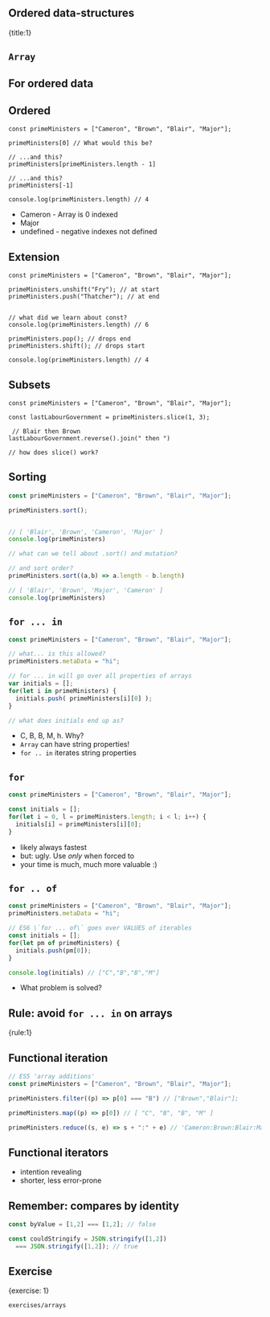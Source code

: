 ## Ordered data-structures
{title:1}

## `Array`

## For ordered data

## Ordered

```script
const primeMinisters = ["Cameron", "Brown", "Blair", "Major"];

primeMinisters[0] // What would this be?

// ...and this?
primeMinisters[primeMinisters.length - 1] 

// ...and this?
primeMinisters[-1] 

console.log(primeMinisters.length) // 4
```

<ul>
  <li class=fragment>Cameron - Array is 0 indexed</li>
  <li class=fragment>Major</li>
  <li class=fragment>undefined - negative indexes not defined</li>
</ul>

## Extension

```script
const primeMinisters = ["Cameron", "Brown", "Blair", "Major"];

primeMinisters.unshift("Fry"); // at start
primeMinisters.push("Thatcher"); // at end


// what did we learn about const?
console.log(primeMinisters.length) // 6

primeMinisters.pop(); // drops end
primeMinisters.shift(); // drops start

console.log(primeMinisters.length) // 4
```

## Subsets

```script
const primeMinisters = ["Cameron", "Brown", "Blair", "Major"];

const lastLabourGovernment = primeMinisters.slice(1, 3);

 // Blair then Brown
lastLabourGovernment.reverse().join(" then ")

// how does slice() work?
```

## Sorting

```javascript
const primeMinisters = ["Cameron", "Brown", "Blair", "Major"];

primeMinisters.sort();


// [ 'Blair', 'Brown', 'Cameron', 'Major' ]
console.log(primeMinisters)

// what can we tell about .sort() and mutation?

// and sort order?
primeMinisters.sort((a,b) => a.length - b.length)

// [ 'Blair', 'Brown', 'Major', 'Cameron' ]
console.log(primeMinisters)
```



## `for ... in`

```javascript
const primeMinisters = ["Cameron", "Brown", "Blair", "Major"];

// what... is this allowed?
primeMinisters.metaData = "hi";

// for ... in will go over all properties of arrays
var initials = [];
for(let i in primeMinisters) {
  initials.push( primeMinisters[i][0] );
}

// what does initials end up as?
```

<ul>
  <li class=fragment>C, B, B, M, h. Why?</li>
  <li class=fragment><code>Array</code> can have string properties!</li>
  <li class=fragment><code>for .. in</code> iterates string properties</li>
</ul>


## `for`

```javascript
const primeMinisters = ["Cameron", "Brown", "Blair", "Major"];

const initials = [];
for(let i = 0, l = primeMinisters.length; i < l; i++) {
  initials[i] = primeMinisters[i][0];
}
```

- likely always fastest
- but: ugly. Use *only* when forced to
- your time is much, much more valuable :)



## `for .. of`

```javascript
const primeMinisters = ["Cameron", "Brown", "Blair", "Major"];
primeMinisters.metaData = "hi";

// ES6 \`for ... of\` goes over VALUES of iterables
const initials = [];
for(let pm of primeMinisters) {
  initials.push(pm[0]);
}

console.log(initials) // ["C","B","B","M"]
```

- What problem is solved?

## Rule: avoid `for ... in` on arrays
{rule:1}

## Functional iteration

```javascript
// ES5 'array additions'
const primeMinisters = ["Cameron", "Brown", "Blair", "Major"];

primeMinisters.filter((p) => p[0] === "B") // ["Brown","Blair"];

primeMinisters.map((p) => p[0]) // [ "C", "B", "B", "M" ]

primeMinisters.reduce((s, e) => s + ":" + e) // 'Cameron:Brown:Blair:Major'
```

## Functional iterators

- intention revealing
- shorter, less error-prone

## Remember: compares by identity

```javascript
const byValue = [1,2] === [1,2]; // false

const couldStringify = JSON.stringify([1,2]) 
  === JSON.stringify([1,2]); // true
```

## Exercise
{exercise: 1}

    exercises/arrays
